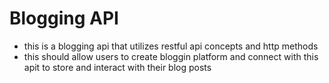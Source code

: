 # Blogging API
- this is a blogging api that utilizes restful api concepts and http methods
- this should allow users to create bloggin platform and connect with this apit to store and interact with their blog posts